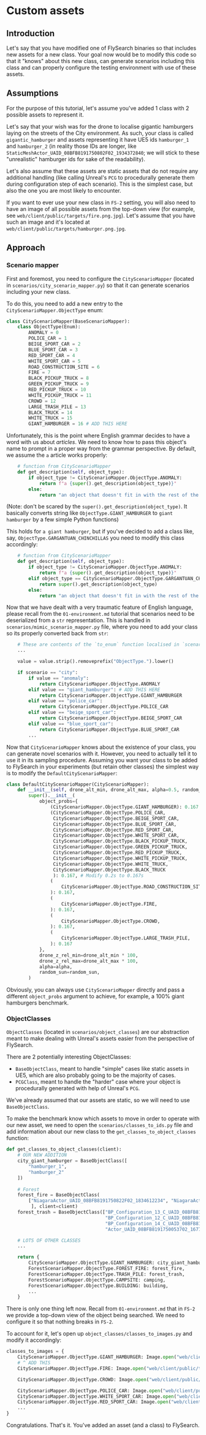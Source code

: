 # Custom assets

## Introduction

Let's say that you have modified one of FlySearch binaries so that includes new assets for a new class. Your goal now would be to modify this code so that it "knows" about this new class, can generate scenarios including this class and can properly configure the testing environment with use of these assets.

## Assumptions

For the purpose of this tutorial, let's assume you've added 1 class with 2 possible assets to represent it. 

Let's say that your wish was for the drone to localise gigantic hamburgers laying on the streets of the City environment. As such, your class is called `gigantic_hamburger` and assets representing it have UE5 ids `hamburger_1` and `hamburger_2` (in reality those IDs are longer, like `StaticMeshActor_UAID_08BFB8191750802F02_1934372840`; we will stick to these "unrealistic" hamburger ids for sake of the readability).

Let's also assume that these assets are static assets that do not require any additional handling (like calling Unreal's `PCG` to procedurally generate them during configuration step of each scenario). This is the simplest case, but also the one you are most likely to encounter.

If you want to ever use your new class in `FS-2` setting, you will also need to have an image of all possible assets from the top-down view (for example, see `web/client/public/targets/fire.png.jpg`). Let's assume that you have such an image and it's located at `web/client/public/targets/hamburger.png.jpg`.

## Approach

### Scenario mapper

First and foremost, you need to configure the `CityScenarioMapper` (located in `scenarios/city_scenario_mapper.py`) so that it can generate scenarios including your new class. 

To do this, you need to add a new entry to the `CityScenarioMapper.ObjectType` enum:

```python 
class CityScenarioMapper(BaseScenarioMapper):
    class ObjectType(Enum):
        ANOMALY = 0
        POLICE_CAR = 1
        BEIGE_SPORT_CAR = 2
        BLUE_SPORT_CAR = 3
        RED_SPORT_CAR = 4
        WHITE_SPORT_CAR = 5
        ROAD_CONSTRUCTION_SITE = 6
        FIRE = 7
        BLACK_PICKUP_TRUCK = 8
        GREEN_PICKUP_TRUCK = 9
        RED_PICKUP_TRUCK = 10
        WHITE_PICKUP_TRUCK = 11
        CROWD = 12
        LARGE_TRASH_PILE = 13
        BLACK_TRUCK = 14
        WHITE_TRUCK = 15
        GIANT_HAMBURGER = 16 # ADD THIS HERE
```

Unfortunately, this is the point where English grammar decides to have a word with us about _articles_. We need to know how to pass this object's name to prompt in a proper way from the grammar perspective. By default, we assume the `a` article works properly:

```python 
    # function from CityScenarioMapper
    def get_description(self, object_type):
        if object_type != CityScenarioMapper.ObjectType.ANOMALY:
            return f"a {super().get_description(object_type)}"
        else:
            return "an object that doesn't fit in with the rest of the environment (an anomaly)"
```
(Note: don't be scared by the `super().get_description(object_type)`. It basically converts string like `ObjectType.GIANT_HAMBURGER` to `giant hamburger` by a few simple Python functions)

This holds for `a giant hamburger`, but if you've decided to add a class like, say, `ObjectType.GARGANTUAN_CHINCHILLAS` you need to modify this class accordingly:

```python 
    # function from CityScenarioMapper
    def get_description(self, object_type):
        if object_type != CityScenarioMapper.ObjectType.ANOMALY:
            return f"a {super().get_description(object_type)}"
        elif object_type == CityScenarioMapper.ObjectType.GARGANTUAN_CHINCHILLAS:
            return super().get_description(object_type)
        else:
            return "an object that doesn't fit in with the rest of the environment (an anomaly)"
```

Now that we have dealt with a very traumatic feature of English language, please recall from the `01-environment.md` tutorial that scenarios need to be deserialized from a `str` representation. This is handled in `scenarios/mimic_scenario_mapper.py` file, where you need to add your class so its properly converted back from `str`:

```python
    # These are contents of the `to_enum` function localised in `scenarios/mimic_scenario_mapper.py`
    ...

    value = value.strip().removeprefix("ObjectType.").lower()

    if scenario == "city":
        if value == "anomaly":
            return CityScenarioMapper.ObjectType.ANOMALY
        elif value == "giant_hamburger": # ADD THIS HERE
            return CityScenarioMapper.ObjectType.GIANT_HAMBURGER
        elif value == "police_car":
            return CityScenarioMapper.ObjectType.POLICE_CAR
        elif value == "beige_sport_car":
            return CityScenarioMapper.ObjectType.BEIGE_SPORT_CAR
        elif value == "blue_sport_car":
            return CityScenarioMapper.ObjectType.BLUE_SPORT_CAR
        ...
```

Now that `CityScenarioMapper` knows about the existence of your class, you can generate novel scenarios with it. However, you need to actually tell it to use it in its sampling procedure. Assuming you want your class to be added to FlySearch in your experiments (but retain other classes) the simplest way is to modify the `DefaultCityScenarioMapper`:

```python
class DefaultCityScenarioMapper(CityScenarioMapper):
    def __init__(self, drone_alt_min, drone_alt_max, alpha=0.5, random_sun=False):
        super().__init__(
            object_probs={
                (CityScenarioMapper.ObjectType.GIANT_HAMBURGER): 0.167 # ADD THIS HERE
                (CityScenarioMapper.ObjectType.POLICE_CAR,
                 CityScenarioMapper.ObjectType.BEIGE_SPORT_CAR,
                 CityScenarioMapper.ObjectType.BLUE_SPORT_CAR,
                 CityScenarioMapper.ObjectType.RED_SPORT_CAR,
                 CityScenarioMapper.ObjectType.WHITE_SPORT_CAR,
                 CityScenarioMapper.ObjectType.BLACK_PICKUP_TRUCK,
                 CityScenarioMapper.ObjectType.GREEN_PICKUP_TRUCK,
                 CityScenarioMapper.ObjectType.RED_PICKUP_TRUCK,
                 CityScenarioMapper.ObjectType.WHITE_PICKUP_TRUCK,
                 CityScenarioMapper.ObjectType.WHITE_TRUCK,
                 CityScenarioMapper.ObjectType.BLACK_TRUCK
                 ): 0.167, # Modify 0.2s to 0.167s
                (
                    CityScenarioMapper.ObjectType.ROAD_CONSTRUCTION_SITE,
                ): 0.167,
                (
                    CityScenarioMapper.ObjectType.FIRE,
                ): 0.167,
                (
                    CityScenarioMapper.ObjectType.CROWD,
                ): 0.167,
                (
                    CityScenarioMapper.ObjectType.LARGE_TRASH_PILE,
                ): 0.167
            },
            drone_z_rel_min=drone_alt_min * 100,
            drone_z_rel_max=drone_alt_max * 100,
            alpha=alpha,
            random_sun=random_sun,
        )
```

Obviously, you can always use `CityScenarioMapper` directly and pass a different `object_probs` argument to achieve, for example, a 100% giant hamburgers benchmark.


### ObjectClasses

`ObjectClasses` (located in `scenarios/object_classes`) are our abstraction meant to make dealing with Unreal's assets easier from the perspective of FlySearch.

There are 2 potentially interesting ObjectClasses:
- `BaseObjectClass`, meant to handle "simple" cases like static assets in UE5, which are also probably going to be the majority of cases.
- `PCGClass`, meant to handle the "harder" case where your object is procedurally generated with help of Unreal's `PCG`. 

We've already assumed that our assets are static, so we will need to use `BaseObjectClass`. 

To make the benchmark know which assets to move in order to operate with our new asset, we need to open the `scenarios/classes_to_ids.py` file and add information about our new class to the `get_classes_to_object_classes` function:

```python 
def get_classes_to_object_classes(client):
    # OUR NEW ADDITION
    city_giant_hamburger = BaseObjectClass([
        "hamburger_1",
        "hamburger_2"
    ])
    
    # Forest
    forest_fire = BaseObjectClass(
        ["NiagaraActor_UAID_08BFB8191750822F02_1834612234", "NiagaraActor_UAID_08BFB81917505D3002_1763215563"
         ], client=client)
    forest_trash = BaseObjectClass(["BP_Configuration_13_C_UAID_08BFB8191750822F02_1618649219",
                                    "BP_Configuration_12_C_UAID_08BFB8191750822F02_1620809220",
                                    "BP_Configuration_14_C_UAID_08BFB8191750822F02_1607678218",
                                    "Actor_UAID_08BFB8191750053702_1677020459"], client=client)

    # LOTS OF OTHER CLASSES
    ...

    return {
        CityScenarioMapper.ObjectType.GIANT_HAMBURGER: city_giant_hamburger, # NEW ADDITION HERE 
        ForestScenarioMapper.ObjectType.FOREST_FIRE: forest_fire,
        ForestScenarioMapper.ObjectType.TRASH_PILE: forest_trash,
        ForestScenarioMapper.ObjectType.CAMPSITE: camping,
        ForestScenarioMapper.ObjectType.BUILDING: building,
        ...
    }
```
There is only one thing left now. Recall from `01-environment.md` that in `FS-2` we provide a top-down view of the object being searched. We need to configure it so that nothing breaks in `FS-2`.

To account for it, let's open up `object_classes/classes_to_images.py` and modify it accordingly:

```python 
classes_to_images = {
    CityScenarioMapper.ObjectType.GIANT_HAMBURGER: Image.open("web/client/public/targets/hamburger.png.jpg"),
    # ^ ADD THIS
    CityScenarioMapper.ObjectType.FIRE: Image.open("web/client/public/targets/fire.png.jpg"),

    CityScenarioMapper.ObjectType.CROWD: Image.open("web/client/public/targets/crowd.png.jpg"),

    CityScenarioMapper.ObjectType.POLICE_CAR: Image.open("web/client/public/targets/police_car.png.jpg"),
    CityScenarioMapper.ObjectType.WHITE_SPORT_CAR: Image.open("web/client/public/targets/white_sport_car.png.jpg"),
    CityScenarioMapper.ObjectType.RED_SPORT_CAR: Image.open("web/client/public/targets/red_sport_car.png.jpg"),
    ...
}
```
Congratulations. That's it. You've added an asset (and a class) to FlySearch.

